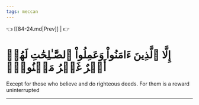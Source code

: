 ```yaml
---
tags: meccan
---
```


👈 [[84-24.md|Prev]] |  👉

# إِلَّا ٱلَّذِينَ ءَامَنُواْ وَعَمِلُواْ ٱلصَّـٰلِحَٰتِ لَهُمۡ أَجۡرٌ غَيۡرُ مَمۡنُونِۭ

Except for those who believe and do righteous deeds. For them is a reward uninterrupted

---

